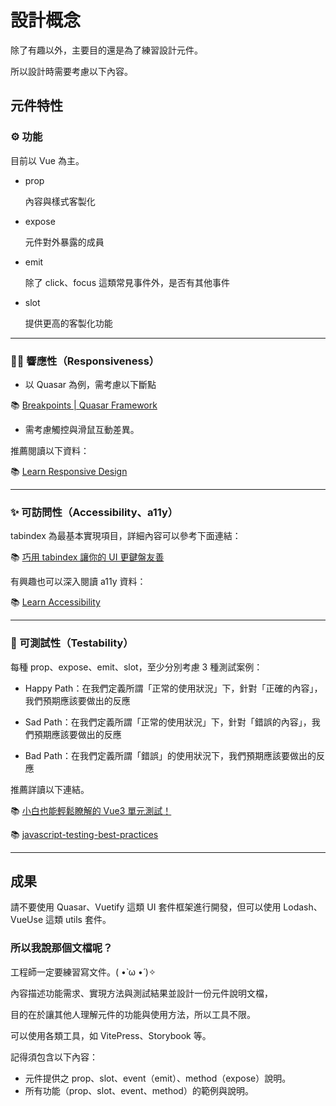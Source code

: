 # 設計概念

除了有趣以外，主要目的還是為了練習設計元件。

所以設計時需要考慮以下內容。

## 元件特性

### ⚙️ 功能

目前以 Vue 為主。

- prop

    內容與樣式客製化

- expose

    元件對外暴露的成員

- emit

    除了 click、focus 這類常見事件外，是否有其他事件

- slot

    提供更高的客製化功能

---

### 🤏🏻 響應性（Responsiveness）

- 以 Quasar 為例，需考慮以下斷點

📚 [Breakpoints | Quasar Framework](https://quasar.dev/style/breakpoints)

- 需考慮觸控與滑鼠互動差異。

推薦閱讀以下資料：

📚 [Learn Responsive Design](https://web.dev/learn/design/)

---

### ✨ 可訪問性（Accessibility、a11y）

tabindex 為最基本實現項目，詳細內容可以參考下面連結：

📚 [巧用 tabindex 讓你的 UI 更鍵盤友善](https://medium.com/@accessdiversers/%E5%B7%A7%E7%94%A8-tabindex-%E8%AE%93%E4%BD%A0%E7%9A%84-ui-%E6%9B%B4%E9%8D%B5%E7%9B%A4%E5%8F%8B%E5%96%84-ad3d087e26fe)

有興趣也可以深入閱讀 a11y 資料：

📚 [Learn Accessibility](https://web.dev/learn/accessibility/)

---

### 🧪 可測試性（Testability）

每種 prop、expose、emit、slot，至少分別考慮 3 種測試案例：

- Happy Path：在我們定義所謂「正常的使用狀況」下，針對「正確的內容」，我們預期應該要做出的反應

- Sad Path：在我們定義所謂「正常的使用狀況」下，針對「錯誤的內容」，我們預期應該要做出的反應

- Bad Path：在我們定義所謂「錯誤」的使用狀況下，我們預期應該要做出的反應

推薦詳讀以下連結。

📚 [小白也能輕鬆瞭解的 Vue3 單元測試！](https://ithelp.ithome.com.tw/users/20119062/ironman/5554)

📚 [javascript-testing-best-practices](https://github.com/goldbergyoni/javascript-testing-best-practices/blob/master/readme-zh-TW.md)

---

## 成果

請不要使用 Quasar、Vuetify 這類 UI 套件框架進行開發，但可以使用 Lodash、VueUse 這類 utils 套件。

### 所以我說那個文檔呢？

工程師一定要練習寫文件。( •̀ ω •́ )✧

內容描述功能需求、實現方法與測試結果並設計一份元件說明文檔，

目的在於讓其他人理解元件的功能與使用方法，所以工具不限。

可以使用各類工具，如 VitePress、Storybook 等。

記得須包含以下內容：

- 元件提供之 prop、slot、event（emit）、method（expose）說明。
- 所有功能（prop、slot、event、method）的範例與說明。
